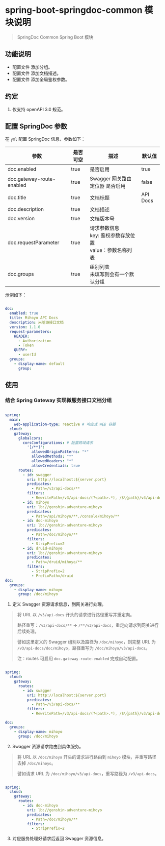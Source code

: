 # spring-boot-springdoc-common 模块说明

> SpringDoc Common Spring Boot 模块

## 功能说明

* 配置文件 添加分组。
* 配置文件 添加文档描述。
* 配置文件 添加全局鉴权参数。

## 约定

1. 仅支持 openAPI 3.0 规范。

## 配置 SpringDoc 参数

在 `yml` 配置 SpringDoc 信息，参数如下：

|参数|是否可空|描述|默认值|
|---|---|---|---|
|doc.enabled|true|是否启用|true|
|doc.gateway-route-enabled|true|Swagger 网关路由定位器 是否启用|false|
|doc.title|true|文档标题|API Docs|
|doc.description|true|文档描述||
|doc.version|true|文档版本号||
|doc.requestParameter|true|请求参数信息</br>key: 鉴权参数存放位置</br>value：参数名称列表||
|doc.groups|true|组别列表</br>未填写则会有一个默认分组||

示例如下：

```yml

doc:
  enabled: true
  title: Mihoyo API Docs
  description: 米哈游接口文档
  version: 1.1.0
  request-parameters:
    HEADER:
      - Authorization
      - Token
    QUERY:
      - userId
  groups:
    - display-name: default
      group:


```

## 使用

### 结合 Spring Gateway 实现微服务接口文档分组

```yml

spring:
  main:
    web-application-type: reactive # 响应式 WEB 容器
  cloud:
    gateway:
      globalcors:
        corsConfigurations: # 配置跨域请求
          '[/**]':
            allowedOriginPatterns: "*"
            allowedMethods: "*"
            allowedHeaders: "*"
            allowCredentials: true
      routes:
        - id: swagger
          uri: http://localhost:${server.port}
          predicates:
            - Path=/v3/api-docs/**
          filters:
            - RewritePath=/v3/api-docs/(?<path>.*), /$\{path}/v3/api-docs
        - id: mihoyo
          uri: lb://genshin-adventure-mihoyo
          predicates:
            - Path=/api/mihoyo/**,/console/mihoyo/**
        - id: doc-mihoyo
          uri: lb://genshin-adventure-mihoyo
          predicates:
            - Path=/doc/mihoyo/**
          filters:
            - StripPrefix=2
        - id: druid-mihoyo
          uri: lb://genshin-adventure-mihoyo
          predicates:
            - Path=/druid/mihoyo/**
          filters:
            - StripPrefix=2
            - PrefixPath=/druid
doc:
  groups:
    - display-name: mihoyo
      group: /doc/mihoyo

```

1. 定义 Swagger 资源请求信息，到网关进行处理。

> 将 URL 以 `/v3/api-docs` 开头的请求进行路径重写并重定向。
>
> 路径重写：`/v3/api-docs/**` -> `/**/v3/api-docs`，重定向请求到网关进行后续处理。
>
> 譬如这里定义的 Swagger 组别以及路径为 `/doc/mihoyo`，则完整 URL 为 `/v3/api-docs/doc/mihoyo`，路径重写为 `/doc/mihoyo/v3/api-docs`。
>
> 注：routes 可启用 `doc.gateway-route-enabled` 完成自动配置。

```yml

spring:
  cloud:
    gateway:
      routes:
        - id: swagger
          uri: http://localhost:${server.port}
          predicates:
            - Path=/v3/api-docs/**
          filters:
            - RewritePath=/v3/api-docs/(?<path>.*), /$\{path}/v3/api-docs

doc:
  groups:
    - display-name: mihoyo
      group: /doc/mihoyo

```

2. Swagger 资源请求路由到具体服务。

> 将 URL 以 `/doc/mihoyo` 开头的请求进行路由到 `mihoyo` 模块，并重写路径去掉 `/doc/mihoyo`。
>
> 譬如请求 URL 为 `/doc/mihoyo/v3/api-docs`，重写路径为 `/v3/api-docs`。

```yml

spring:
  cloud:
    gateway:
      routes:
        - id: doc-mihoyo
          uri: lb://genshin-adventure-mihoyo
          predicates:
            - Path=/doc/mihoyo/**
          filters:
            - StripPrefix=2

```

3. 对应服务处理好请求后返回 Swagger 资源信息。
